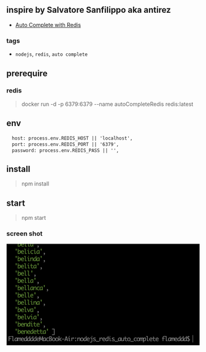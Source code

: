 ## inspire by Salvatore Sanfilippo aka antirez
- [Auto Complete with Redis](http://oldblog.antirez.com/post/autocomplete-with-redis.html)

### tags
 - `nodejs`, `redis`, `auto complete`

## prerequire
### redis
> docker run -d -p 6379:6379 --name autoCompleteRedis redis:latest


## env
```
  host: process.env.REDIS_HOST || 'localhost',
  port: process.env.REDIS_PORT || '6379',
  password: process.env.REDIS_PASS || '',
```

## install
> npm install

## start
> npm start

### screen shot
![image info](./result.png)